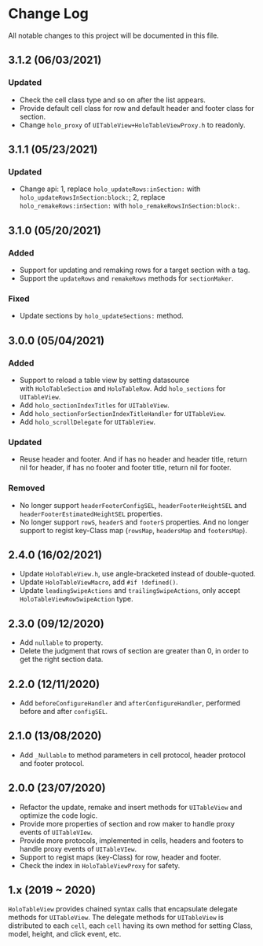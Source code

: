 # Change Log

All notable changes to this project will be documented in this file.


## 3.1.2 (06/03/2021)

### Updated

- Check the cell class type and so on after the list appears.
- Provide default cell class for row and default header and footer class for section.
- Change `holo_proxy` of `UITableView+HoloTableViewProxy.h` to readonly.


## 3.1.1 (05/23/2021)

### Updated

- Change api: 1, replace `holo_updateRows:inSection:` with `holo_updateRowsInSection:block:`; 2, replace `holo_remakeRows:inSection:` with `holo_remakeRowsInSection:block:`.


## 3.1.0 (05/20/2021)

### Added

- Support for updating and remaking rows for a target section with a tag.
- Support the `updateRows` and `remakeRows` methods for `sectionMaker`.

### Fixed

- Update sections by `holo_updateSections:` method.


## 3.0.0 (05/04/2021)

### Added

- Support to reload a table view by setting datasource with `HoloTableSection` and `HoloTableRow`. Add `holo_sections` for `UITableView`.
- Add `holo_sectionIndexTitles` for `UITableView`.
- Add `holo_sectionForSectionIndexTitleHandler` for `UITableView`.
- Add `holo_scrollDelegate` for `UITableView`.

### Updated

- Reuse header and footer. And if has no header and header title, return nil for header, if has no footer and footer title, return nil for footer.

### Removed

- No longer support `headerFooterConfigSEL`, `headerFooterHeightSEL` and `headerFooterEstimatedHeightSEL` properties.
- No longer support `rowS`, `headerS` and `footerS` properties. And no longer support to regist key-Class map (`rowsMap`, `headersMap` and `footersMap`).


## 2.4.0 (16/02/2021)

- Update `HoloTableView.h`, use angle-bracketed instead of double-quoted.
- Update `HoloTableViewMacro`, add `#if !defined()`.
- Update `leadingSwipeActions` and `trailingSwipeActions`, only accept `HoloTableViewRowSwipeAction` type.

## 2.3.0 (09/12/2020)

- Add `nullable` to property.
- Delete the judgment that rows of section are greater than 0, in order to get the right section data.

## 2.2.0 (12/11/2020)

- Add `beforeConfigureHandler` and `afterConfigureHandler`, performed before and after `configSEL`.


## 2.1.0 (13/08/2020)

- Add `_Nullable` to method parameters in cell protocol, header protocol and footer protocol.


## 2.0.0 (23/07/2020)

- Refactor the update, remake and insert methods for `UITableView` and optimize the code logic.
- Provide more properties of section and row maker to handle proxy events of `UITableVIew`.
- Provide more protocols, implemented in cells, headers and footers to handle proxy events of `UITableVIew`.
- Support to regist maps (key-Class) for row, header and footer.
- Check the index in `HoloTableViewProxy` for safety.


## 1.x (2019 ~ 2020)

`HoloTableView` provides chained syntax calls that encapsulate delegate methods for `UITableView`. The delegate methods for `UITableView` is distributed to each `cell`, each `cell` having its own method for setting Class, model, height, and click event, etc.


